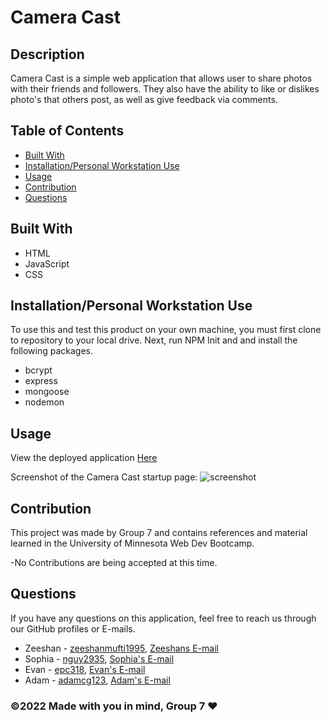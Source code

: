 # Camera Cast

## Description
Camera Cast is a simple web application that allows user to share photos with their friends and followers. They also have the ability to like or dislikes photo's that others post, as well as give feedback via comments.


## Table of Contents
- [Built With](#languages)
- [Installation/Personal Workstation Use](#Install)
- [Usage](#Usage)
- [Contribution](#contributing)
- [Questions](#questions)

## Built With
* HTML
* JavaScript
* CSS


## Installation/Personal Workstation Use
To use this and test this product on your own machine, you must first clone to repository to your local drive. Next, run NPM Init and and install the following packages.

* bcrypt
* express
* mongoose
* nodemon


## Usage
View the deployed application [Here]()

Screenshot of the Camera Cast startup page:
![screenshot]()


## Contribution
This project was made by Group 7 and contains references and material learned in the University of Minnesota Web Dev Bootcamp.

-No Contributions are being accepted at this time.


## Questions
If you have any questions on this application, feel free to reach us through our GitHub profiles or E-mails.

* Zeeshan - [zeeshanmufti1995](https://github.com/zeeshanmufti1995), [ Zeeshans E-mail](ze30719@gmail.com)
* Sophia - [nguy2935](https://github.com/nguy2935), [Sophia's E-mail](nguy2935@umn.edu)
* Evan - [epc318](https://github.com/epc318), [Evan's E-mail](carl4917@umn.edu)
* Adam - [adamcg123](https://github.com/adamcg123), [Adam's E-mail](adam.gondorchin26@gmail.com)


### ©️2022 Made with you in mind, Group 7 ❤️